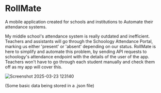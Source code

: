 # RollMate
A mobile application created for schools and institutions to Automate their attendance systems.



My middle school's attendance system is really outdated and inefficient. Teachers and assistants will go through the Schoology Attendance Portal, marking us either 'present' or 'absent' depending on our status. 
RollMate is here to simplify and automate this problem, by sending API requests to schoology's attendance endpoint with the details of the user of the app. Teachers won't have to go through each student manually and check them off as my app will cover this.



![Screenshot 2025-03-23 123140](https://github.com/user-attachments/assets/d3fc28d2-09d3-47c2-ac07-f50e43dd6533)

(Some basic data being stored in a .json file)


